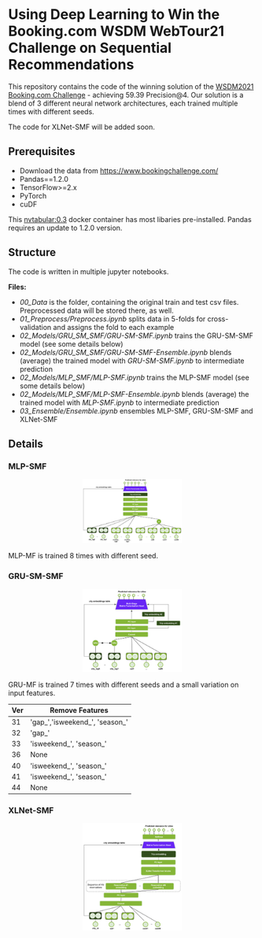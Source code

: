 # Using Deep Learning to Win the Booking.com WSDM WebTour21 Challenge on Sequential Recommendations

This repository contains the code of the winning solution of the [WSDM2021 Booking.com Challenge](https://www.bookingchallenge.com/) - achieving 59.39 Precision@4. Our solution is a blend of 3 different neural network architectures, each trained multiple times with different seeds.

The code for XLNet-SMF will be added soon.

## Prerequisites
* Download the data from https://www.bookingchallenge.com/
* Pandas==1.2.0
* TensorFlow>=2.x
* PyTorch
* cuDF

This [nvtabular:0.3](https://ngc.nvidia.com/catalog/containers/nvidia:nvtabular) docker container has most libaries pre-installed. Pandas requires an update to 1.2.0 version.

## Structure

The code is written in multiple jupyter notebooks.

**Files:**
- *00_Data* is the folder, containing the original train and test csv files. Preprocessed data will be stored there, as well.
- *01_Preprocess/Preprocess.ipynb* splits data in 5-folds for cross-validation and assigns the fold to each example
- *02_Models/GRU_SM_SMF/GRU-SM-SMF.ipynb* trains the GRU-SM-SMF model (see some details below)
- *02_Models/GRU_SM_SMF/GRU-SM-SMF-Ensemble.ipynb* blends (average) the trained model with *GRU-SM-SMF.ipynb* to intermediate prediction
- *02_Models/MLP_SMF/MLP-SMF.ipynb* trains the MLP-SMF model (see some details below)
- *02_Models/MLP_SMF/MLP-SMF-Ensemble.ipynb* blends (average) the trained model with *MLP-SMF.ipynb* to intermediate prediction
- *03_Ensemble/Ensemble.ipynb* ensembles MLP-SMF, GRU-SM-SMF and XLNet-SMF

## Details

### MLP-SMF

<p align="center">
  <img src="./img/mlp-smf.png" width="40%" >
</p>

MLP-MF is trained 8 times with different seed.

### GRU-SM-SMF

<p align="center">
  <img src="./img/gru-ms-smf.png" width="40%" >
</p>

GRU-MF is trained 7 times with different seeds and a small variation on input features.

| Ver | Remove Features                |
|-----|--------------------------------|
| 31  | 'gap_','isweekend_', 'season_' |
| 32  | 'gap_'                         |
| 33  | 'isweekend_', 'season_'        |
| 36  | None                           |
| 40  | 'isweekend_', 'season_'        |
| 41  | 'isweekend_', 'season_'        |
| 44  | None                           |

### XLNet-SMF

<p align="center">
  <img src="./img/xlnet-smf.png" width="40%" >
</p>
